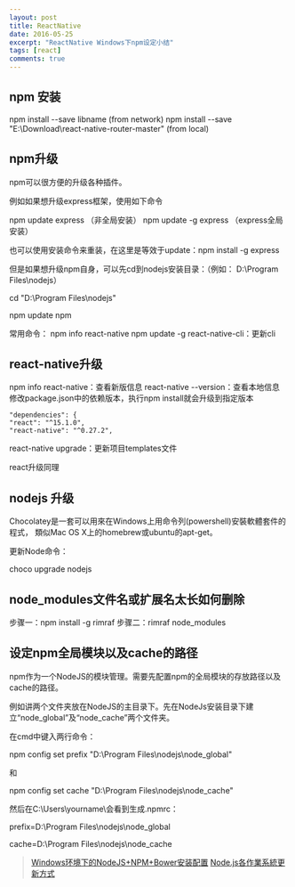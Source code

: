 ```yaml
---
layout: post
title: ReactNative
date: 2016-05-25
excerpt: "ReactNative Windows下npm设定小结"
tags: [react]
comments: true
---
```


## npm 安装
npm install --save libname (from network)
npm install --save "E:\Download\react-native-router-master" (from local)

## npm升级

npm可以很方便的升级各种插件。

例如如果想升级express框架，使用如下命令

npm update express （非全局安装）
npm update -g express （express全局安装）

也可以使用安装命令来重装，在这里是等效于update：npm install -g express

但是如果想升级npm自身，可以先cd到nodejs安装目录：（例如： D:\Program Files\nodejs）

cd "D:\Program Files\nodejs"

npm update npm

常用命令：
npm info react-native
npm update -g react-native-cli：更新cli

## react-native升级
npm info react-native：查看新版信息
react-native --version：查看本地信息
修改package.json中的依赖版本，执行npm install就会升级到指定版本

    "dependencies": {
    "react": "^15.1.0",
    "react-native": "^0.27.2",

react-native upgrade：更新项目templates文件

react升级同理


## nodejs 升级

Chocolatey是一套可以用來在Windows上用命令列(powershell)安裝軟體套件的程式，
類似Mac OS X上的homebrew或ubuntu的apt-get。

更新Node命令：

choco upgrade nodejs



## node_modules文件名或扩展名太长如何删除 ##
步骤一：npm install -g rimraf
步骤二：rimraf node_modules

## 设定npm全局模块以及cache的路径

npm作为一个NodeJS的模块管理。需要先配置npm的全局模块的存放路径以及cache的路径。

例如讲两个文件夹放在NodeJS的主目录下。先在NodeJs安装目录下建立“node_global”及“node_cache”两个文件夹。

在cmd中键入两行命令：

npm config set prefix "D:\Program Files\nodejs\node_global"

和

npm config set cache "D:\Program Files\nodejs\node_cache"

然后在C:\Users\yourname\会看到生成.npmrc：

prefix=D:\Program Files\nodejs\node_global

cache=D:\Program Files\nodejs\node_cache


> [Windows环境下的NodeJS+NPM+Bower安装配置](http://jingyan.baidu.com/article/2d5afd69e243cc85a2e28efa.html)
> [Node.js各作業系統更新方式 ](http://eddychang.me/blog/javascript/58-nodes-update.html)